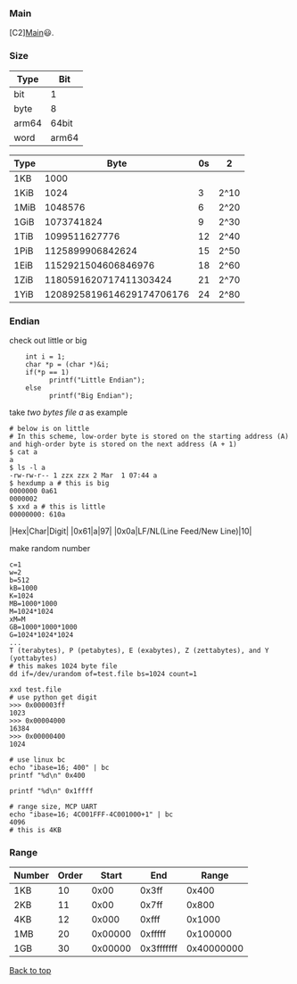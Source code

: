 
### Main

[C2][Main](index.md)😃.


### Size

|Type|Bit|
|----|----|
|bit|1|
|byte|8|
|arm64|64bit|
|word|arm64|

|Type|Byte|0s|2|
|----|----|----|----|
|1KB|1000|||
|1KiB|1024|3|2^10|
|1MiB|1048576|6|2^20|
|1GiB|1073741824|9|2^30|
|1TiB|1099511627776|12|2^40|
|1PiB|1125899906842624|15|2^50|
|1EiB|1152921504606846976|18|2^60|
|1ZiB|1180591620717411303424|21|2^70|
|1YiB|1208925819614629174706176|24|2^80|

### Endian

check out little or big
```
    int i = 1;   
    char *p = (char *)&i;   
    if(*p == 1)     
          printf("Little Endian"); 
    else
          printf("Big Endian");
```

take *two bytes file a* as example
```
# below is on little
# In this scheme, low-order byte is stored on the starting address (A) and high-order byte is stored on the next address (A + 1)
$ cat a
a
$ ls -l a
-rw-rw-r-- 1 zzx zzx 2 Mar  1 07:44 a
$ hexdump a # this is big
0000000 0a61
0000002
$ xxd a # this is little
00000000: 610a
```

|Hex|Char|Digit|
|0x61|a|97|
|0x0a|LF/NL(Line Feed/New Line)|10|

make random number

```
c=1
w=2
b=512
kB=1000
K=1024
MB=1000*1000
M=1024*1024
xM=M
GB=1000*1000*1000
G=1024*1024*1024
...
T (terabytes), P (petabytes), E (exabytes), Z (zettabytes), and Y (yottabytes)
# this makes 1024 byte file
dd if=/dev/urandom of=test.file bs=1024 count=1

xxd test.file
# use python get digit
>>> 0x000003ff
1023
>>> 0x00004000
16384
>>> 0x00000400
1024

# use linux bc
echo "ibase=16; 400" | bc
printf "%d\n" 0x400

printf "%d\n" 0x1ffff

# range size, MCP UART
echo "ibase=16; 4C001FFF-4C001000+1" | bc
4096
# this is 4KB

```

### Range

|Number|Order|Start|End|Range|
|----|----|----|----|----|
|1KB|10|0x00|0x3ff|0x400|
|2KB|11|0x00|0x7ff|0x800|
|4KB|12|0x000|0xfff|0x1000|
|1MB|20|0x00000|0xfffff|0x100000|
|1GB|30|0x00000|0x3fffffff|0x40000000|


<a href="#top">Back to top</a>
